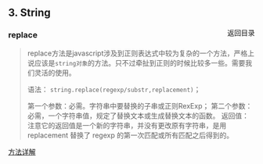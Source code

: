 ## 3. String    
<a href="/web_basic/JS/README.md"><span style="float: right">返回目录</span></a>

### replace

> replace方法是javascript涉及到正则表达式中较为复杂的一个方法，严格上说应该是`string对象`的方法。只不过牵扯到正则的时候比较多一些。需要我们灵活的使用。
>
> 语法： `string.replace(regexp/substr,replacement)`；
>
> 第一个参数：必需。字符串中要替换的子串或正则RexExp；
> 第二个参数：必需，一个字符串值，规定了替换文本或生成替换文本的函数。 
> 返回值：注意它的返回值是一个新的字符串，并没有更改原有字符串，是用 replacement 替换了 regexp 的第一次匹配或所有匹配之后得到的。 

[方法详解](https://segmentfault.com/a/1190000008787668)